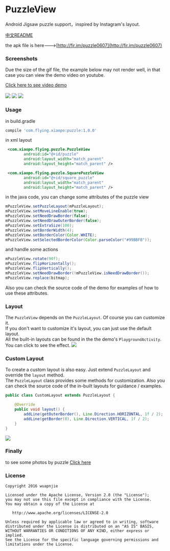 # PuzzleView
Android Jigsaw puzzle support，inspired by Instagram's layout.

[中文README](https://github.com/wuapnjie/PuzzleView/blob/master/README_CN.md)

the apk file is here--->[http://fir.im/puzzle0607](http://fir.im/puzzle0607)

### Screenshots
Due the size of the gif file, the example below may not render well, in that case you can view the demo video on youtube.

[Click here to see video demo](https://www.youtube.com/watch?v=jfOJCh-uDIo)
</br>
</br>
![](https://github.com/wuapnjie/PuzzleView/blob/master/screenshots/gif-demo1.gif)
![](https://github.com/wuapnjie/PuzzleView/blob/master/screenshots/gif-demo2.gif)
![](https://github.com/wuapnjie/PuzzleView/blob/master/screenshots/screen1.png)

### Usage
in build.gradle
```gradle
compile 'com.flying.xiaopo:puzzle:1.0.0'
```

in xml layout
```xml
 <com.xiaopo.flying.puzzle.PuzzleView
        android:id="@+id/puzzle"
        android:layout_width="match_parent"
        android:layout_height="match_parent" />

 <com.xiaopo.flying.puzzle.SquarePuzzleView
        android:id="@+id/square_puzzle"
        android:layout_width="match_parent"
        android:layout_height="match_parent" />
```

in the java code, you can change some attributes of the puzzle view
```java
mPuzzleView.setPuzzleLayout(mPuzzleLayout);
mPuzzleView.setMoveLineEnable(true);
mPuzzleView.setNeedDrawBorder(false);
mPuzzleView.setNeedDrawOuterBorder(false);
mPuzzleView.setExtraSize(100);
mPuzzleView.setBorderWidth(4);
mPuzzleView.setBorderColor(Color.WHITE);
mPuzzleView.setSelectedBorderColor(Color.parseColor("#99BBFB"));
```
and handle some actions
```java
mPuzzleView.rotate(90f);
mPuzzleView.flipHorizontally();
mPuzzleView.flipVertically();
mPuzzleView.setNeedDrawBorder(!mPuzzleView.isNeedDrawBorder());
mPuzzleView.replace(bitmap);
```

Also you can check the source code of the demo for examples of how to use these attributes.

### Layout
The `PuzzleView` depends on the `PuzzleLayout`. Of course you can customize it.
</br>
If you don't want to customize it's layout, you can just use the default layout.
</br>
All the built-in layouts can be found in the the demo's `PlaygroundActivity`. You can click to see the effect.
![](https://github.com/wuapnjie/PuzzleView/blob/master/screenshots/screen2.png)

### Custom Layout
To create a custom layout is also easy. Just extend `PuzzleLayout` and override the `layout` method.
</br>
The `PuzzleLayout` class provides some methods for customization.
Also you can check the source code of the in-built layouts for guidance / examples.
```java
public class CustomLayout extends PuzzleLayout {

    @Override
    public void layout() {
        addLine(getOuterBorder(), Line.Direction.HORIZONTAL, 1f / 2);
        addLine(getBorder(0), Line.Direction.VERTICAL, 1f / 2);
    }
}
```

![](https://github.com/wuapnjie/PuzzleView/blob/master/screenshots/puzzle.png)

### Finally
to see some photos by puzzle
[Click here](http://weibo.com/5350471787/E54jjxzlI)

### License

    Copyright 2016 wuapnjie

    Licensed under the Apache License, Version 2.0 (the "License");
    you may not use this file except in compliance with the License.
    You may obtain a copy of the License at

       http://www.apache.org/licenses/LICENSE-2.0

    Unless required by applicable law or agreed to in writing, software
    distributed under the License is distributed on an "AS IS" BASIS,
    WITHOUT WARRANTIES OR CONDITIONS OF ANY KIND, either express or implied.
    See the License for the specific language governing permissions and
    limitations under the License.
